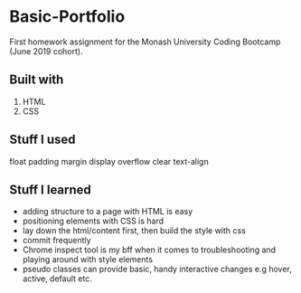 # Basic-Portfolio
First homework assignment for the Monash University Coding Bootcamp (June 2019 cohort).

## Built with
1. HTML
2. CSS

## Stuff I used
float
padding
margin
display
overflow
clear
text-align

## Stuff I learned
* adding structure to a page with HTML is easy
* positioning elements with CSS is hard
* lay down the html/content first, then build the style with css
* commit frequently
* Chrome inspect tool is my bff when it comes to troubleshooting and playing around with style elements
* pseudo classes can provide basic, handy interactive changes e.g hover, active, default etc.

